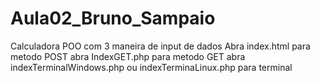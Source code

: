 # Aula02_Bruno_Sampaio

Calculadora POO com 3 maneira de input de dados
Abra index.html para metodo POST
abra IndexGET.php para metodo GET
abra indexTerminalWindows.php ou indexTerminaLinux.php para terminal
